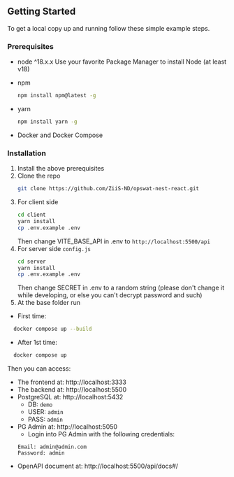 ## Getting Started

To get a local copy up and running follow these simple example steps.

### Prerequisites

- node ^18.x.x
  Use your favorite Package Manager to install Node (at least v18)

- npm
  ```sh
  npm install npm@latest -g
  ```
- yarn
  ```sh
  npm install yarn -g
  ```
- Docker and Docker Compose

### Installation

1. Install the above prerequisites
2. Clone the repo
   ```sh
   git clone https://github.com/ZiiS-ND/opswat-nest-react.git
   ```
3. For client side
   ```sh
   cd client
   yarn install
   cp .env.example .env
   ```
   Then change VITE_BASE_API in .env to `http://localhost:5500/api`
4. For server side `config.js`
   ```sh
   cd server
   yarn install
   cp .env.example .env
   ```
   Then change SECRET in .env to a random string (please don't change it while developing, or else you can't decrypt password and such)
5. At the base folder run

- First time:

```sh
  docker compose up --build
```

- After 1st time:

```sh
  docker compose up
```

Then you can access:

- The frontend at: http://localhost:3333
- The backend at: http://localhost:5500
- PostgreSQL at: http://localhost:5432
  - DB: `demo`
  - USER: `admin`
  - PASS: `admin`
- PG Admin at: http://localhost:5050
  - Login into PG Admin with the following credentials:
  ```
  Email: admin@admin.com
  Password: admin
  ```
- OpenAPI document at: http://localhost:5500/api/docs#/
